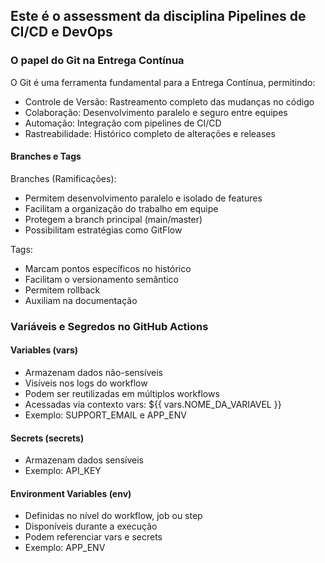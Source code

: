 ## Este é o assessment da disciplina Pipelines de CI/CD e DevOps

### O papel do Git na Entrega Contínua

O Git é uma ferramenta fundamental para a Entrega Contínua, permitindo:

- Controle de Versão: Rastreamento completo das mudanças no código
- Colaboração: Desenvolvimento paralelo e seguro entre equipes
- Automação: Integração com pipelines de CI/CD
- Rastreabilidade: Histórico completo de alterações e releases

#### Branches e Tags

Branches (Ramificações):
- Permitem desenvolvimento paralelo e isolado de features
- Facilitam a organização do trabalho em equipe
- Protegem a branch principal (main/master)
- Possibilitam estratégias como GitFlow

Tags:
- Marcam pontos específicos no histórico
- Facilitam o versionamento semântico
- Permitem rollback
- Auxiliam na documentação

### Variáveis e Segredos no GitHub Actions

#### Variables (vars)
- Armazenam dados não-sensíveis
- Visíveis nos logs do workflow
- Podem ser reutilizadas em múltiplos workflows
- Acessadas via contexto vars: ${{ vars.NOME_DA_VARIAVEL }}
- Exemplo: SUPPORT_EMAIL e APP_ENV

#### Secrets (secrets)
- Armazenam dados sensíveis
- Exemplo: API_KEY

#### Environment Variables (env)
- Definidas no nível do workflow, job ou step
- Disponíveis durante a execução
- Podem referenciar vars e secrets
- Exemplo: APP_ENV
